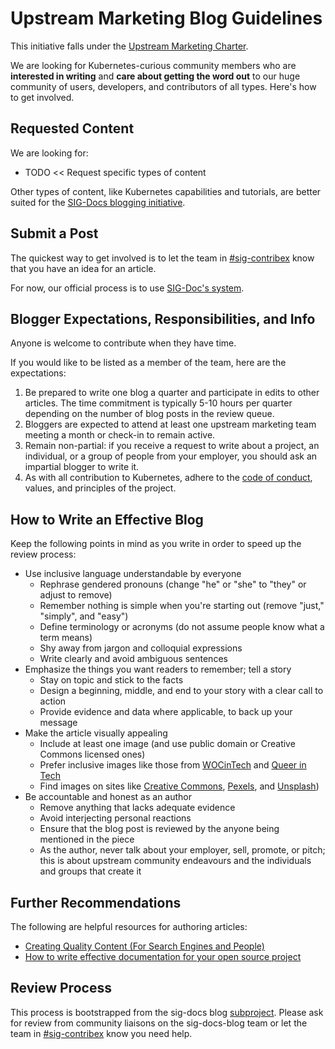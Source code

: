 # Upstream Marketing Blog Guidelines

This initiative falls under the [Upstream Marketing Charter](./CHARTER.md).

We are looking for Kubernetes-curious community members who are **interested in writing** and **care about getting the word out** to our huge community of users, developers, and contributors of all types. Here's how to get involved.

## Requested Content

We are looking for:

* TODO << Request specific types of content

Other types of content, like Kubernetes capabilities and tutorials, are better suited for the [SIG-Docs blogging initiative](/sig-docs/blog-subproject/README.md).

## Submit a Post

The quickest way to get involved is to let the team in [#sig-contribex](https://kubernetes.slack.com/archives/C1TU9EB9S) know that you have an idea for an article.

For now, our official process is to use [SIG-Doc's system](/sig-docs/blog-subproject/README.md).

## Blogger Expectations, Responsibilities, and Info

Anyone is welcome to contribute when they have time.

If you would like to be listed as a member of the team, here are the expectations:

1. Be prepared to write one blog a quarter and participate in edits to other articles. The time commitment is typically 5-10 hours per quarter depending on the number of blog posts in the review queue.
2. Bloggers are expected to attend at least one upstream marketing team meeting a month or check-in to remain active.
3. Remain non-partial: if you receive a request to write about a project, an individual, or a group of people from your employer, you should ask an impartial blogger to write it.
4. As with all contribution to Kubernetes, adhere to the [code of conduct](/code-of-conduct.md), values, and principles of the project.

## How to Write an Effective Blog

Keep the following points in mind as you write in order to speed up the review process:

* Use inclusive language understandable by everyone
  * Rephrase gendered pronouns (change "he" or "she" to "they" or adjust to remove)
  * Remember nothing is simple when you're starting out (remove "just," "simply", and "easy")
  * Define terminology or acronyms (do not assume people know what a term means)
  * Shy away from jargon and colloquial expressions
  * Write clearly and avoid ambiguous sentences
* Emphasize the things you want readers to remember; tell a story
  * Stay on topic and stick to the facts
  * Design a beginning, middle, and end to your story with a clear call to action
  * Provide evidence and data where applicable, to back up your message
* Make the article visually appealing
  * Include at least one image (and use public domain or Creative Commons licensed ones)
  * Prefer inclusive images like those from [WOCinTech](https://www.flickr.com/photos/wocintechchat/) and [Queer in Tech](https://www.flickr.com/photos/mapbox/albums/72157713100349311)
  * Find images on sites like [Creative Commons](https://search.creativecommons.org/), [Pexels](https://www.pexels.com/public-domain-images/), and [Unsplash](https://unsplash.com/images/stock/public-domain))
* Be accountable and honest as an author
  * Remove anything that lacks adequate evidence
  * Avoid interjecting personal reactions
  * Ensure that the blog post is reviewed by the anyone being mentioned in the piece
  * As the author, never talk about your employer, sell, promote, or pitch; this is about upstream community endeavours and the individuals and groups that create it

## Further Recommendations

The following are helpful resources for authoring articles:

* [Creating Quality Content (For Search Engines and People)](https://moz.com/blog/quality-blog-content)
* [How to write effective documentation for your open source project](https://opensource.com/article/20/3/documentation)

## Review Process

This process is bootstrapped from the sig-docs blog [subproject](/sig-docs/blog-subproject/README.md). Please ask for review from community liaisons on the sig-docs-blog team or let the team in [#sig-contribex](https://kubernetes.slack.com/archives/C1TU9EB9S) know you need help.
